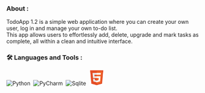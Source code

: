 ### About :
TodoApp 1.2 is a simple web application where you can create your own user, log in and manage your own to-do list.<br>
This app allows users to effortlessly add, delete, upgrade and mark tasks as complete, all within a clean and intuitive interface.<br>


### :hammer_and_wrench: Languages and Tools :
<div>
  <img src="https://i.pinimg.com/564x/82/a2/18/82a2188c985ce75402ae44fc43fe7e5e.jpg" title="Python" alt="Python"  width="50" height="50"/>&nbsp;  
  <img src="https://pbs.twimg.com/profile_images/1786389425678663680/zlm8fLps_400x400.png" title="PyCharm" alt="PyCharm" width="50" height="50"/>&nbsp; 
  <img src="https://upload.wikimedia.org/wikipedia/commons/9/97/Sqlite-square-icon.svg" title="Sqlite" alt="Sqlite" width="50" height="50"/>&nbsp;
   <img src="https://github.com/devicons/devicon/blob/master/icons/html5/html5-original.svg" title="HTML5" alt="HTML" width="40" height="40"/>&nbsp;
<div/>
<br>








